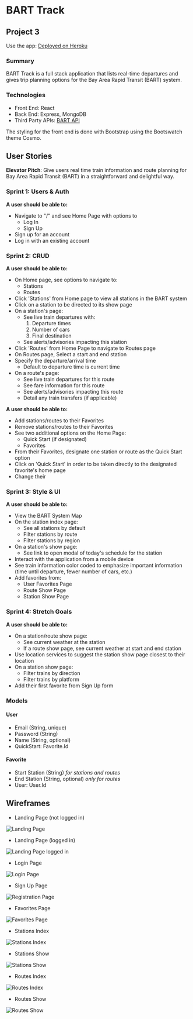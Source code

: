 # BART Track

## Project 3

Use the app: [Deployed on Heroku](https://barttrack.herokuapp.com/)

### Summary

BART Track is a full stack application that lists real-time departures and gives trip planning options for the Bay Area Rapid Transit (BART) system.

### Technologies

- Front End: React
- Back End: Express, MongoDB
- Third Party APIs: [BART API](http://api.bart.gov/)

The styling for the front end is done with Bootstrap using the Bootswatch theme Cosmo.



## User Stories

**Elevator Pitch**: Give users real time train information and route planning for Bay Area Rapid Transit (BART) in a straightforward and delightful way.


### Sprint 1: Users & Auth

**A user should be able to:**

- Navigate to "/" and see Home Page with options to 
	- Log In
	- Sign Up
- Sign up for an account
- Log in with an existing account


### Sprint 2: CRUD

**A user should be able to:**

- On Home page, see options to navigate to:
	- Stations
	- Routes
- Click 'Stations' from Home page to view all stations in the BART system
- Click on a station to be directed to its show page
- On a station's page:
	- See live train departures with:
		1. Departure times
		2. Number of cars
		3. Final destination
	- See alerts/advisories impacting this station
- Click 'Routes' from Home Page to navigate to Routes page
- On Routes page, Select a start and end station
- Specify the departure/arrival time
	- Default to departure time is current time
- On a route's page:
	- See live train departures for this route
	- See fare information for this route
	- See alerts/advisories impacting this route
	- Detail any train transfers (if applicable)

**A user should be able to:**

- Add stations/routes to their Favorites
- Remove stations/routes to their Favorites
- See two additional options on the Home Page:
	- Quick Start (if designated)
	- Favorites
- From their Favorites, designate one station or route as the Quick Start option
- Click on 'Quick Start' in order to be taken directly to the designated favorite's home page
- Change their 

### Sprint 3: Style & UI

**A user should be able to:**

- View the BART System Map
- On the station index page:
	- See all stations by default
	- Filter stations by route
	- Filter stations by region
- On a station's show page: 
	- See link to open modal of today's schedule for the station
- Interact with the application from a mobile device
- See train information color coded to emphasize important information (time until departure, fewer number of cars, etc.)
- Add favorites from:
	- User Favorites Page
	- Route Show Page
	- Station Show Page

### Sprint 4: Stretch Goals

**A user should be able to:**

- On a station/route show page:
	- See current weather at the station
	- If a route show page, see current weather at start and end station
- Use location services to suggest the station show page closest to their location
- On a station show page:
	- Filter trains by direction
	- Filter trains by platform
- Add their first favorite from Sign Up form

### Models

#### User
- Email (String, unique)
- Password (String)
- Name (String, optional)
- QuickStart: Favorite.Id 

#### Favorite
- Start Station (String) *for stations and routes*
- End Station (String, optional) *only for routes*
- User: User.Id

## Wireframes

- Landing Page (not logged in)

![Landing Page](wireframes/LandingPage.JPG)

- Landing Page (logged in)

![Landing Page logged in](wireframes/LoggedInLandingPage.JPG)

- Login Page

![Login Page](wireframes/LoginPage.JPG)

- Sign Up Page

![Registration Page](wireframes/SignUpPage.JPG)

- Favorites Page

![Favorites Page](wireframes/FavoritesPage.JPG)

- Stations Index

![Stations Index](wireframes/StationsIndexPage.JPG)

- Stations Show

![Stations Show](wireframes/StationShowPage.JPG)

- Routes Index

![Routes Index](wireframes/RoutesIndex.JPG)

- Routes Show

![Routes Show](wireframes/RouteShowPage.JPG)
